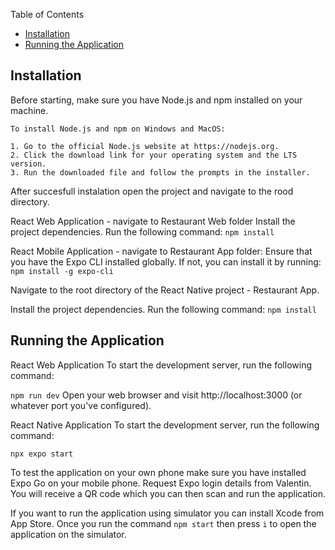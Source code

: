 Table of Contents

- [Installation](#installation)
- [Running the Application](#running)

## Installation

Before starting, make sure you have Node.js and npm installed on your machine.

    To install Node.js and npm on Windows and MacOS:

    1. Go to the official Node.js website at https://nodejs.org.
    2. Click the download link for your operating system and the LTS version.
    3. Run the downloaded file and follow the prompts in the installer.

After succesfull instalation open the project and navigate to the rood directory.

React Web Application - navigate to Restaurant Web folder
Install the project dependencies. Run the following command:
`npm install`

React Mobile Application - navigate to Restaurant App folder:
Ensure that you have the Expo CLI installed globally. If not, you can install it by running:
`npm install -g expo-cli`

Navigate to the root directory of the React Native project - Restaurant App.

Install the project dependencies. Run the following command:
`npm install`

## Running the Application

React Web Application
To start the development server, run the following command:

`npm run dev`
Open your web browser and visit http://localhost:3000 (or whatever port you've configured).

React Native Application
To start the development server, run the following command:

`npx expo start`

To test the application on your own phone make sure you have installed Expo Go on your mobile phone. Request Expo login details from Valentin.
You will receive a QR code which you can then scan and run the application.

If you want to run the application using simulator you can install Xcode from App Store. Once you run the command `npm start` then press `i` to open the application on the simulator.
